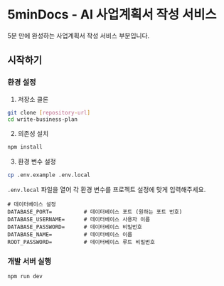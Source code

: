 # 5minDocs - AI 사업계획서 작성 서비스

5분 만에 완성하는 사업계획서 작성 서비스 부분입니다.

## 시작하기

### 환경 설정

1. 저장소 클론

```bash
git clone [repository-url]
cd write-business-plan
```

2. 의존성 설치

```bash
npm install
```

3. 환경 변수 설정

```bash
cp .env.example .env.local
```

`.env.local` 파일을 열어 각 환경 변수를 프로젝트 설정에 맞게 입력해주세요.

```env
# 데이터베이스 설정
DATABASE_PORT=          # 데이터베이스 포트 (원하는 포트 번호)
DATABASE_USERNAME=      # 데이터베이스 사용자 이름
DATABASE_PASSWORD=      # 데이터베이스 비밀번호
DATABASE_NAME=          # 데이터베이스 이름
ROOT_PASSWORD=          # 데이터베이스 루트 비밀번호
```

### 개발 서버 실행

```bash
npm run dev
```
